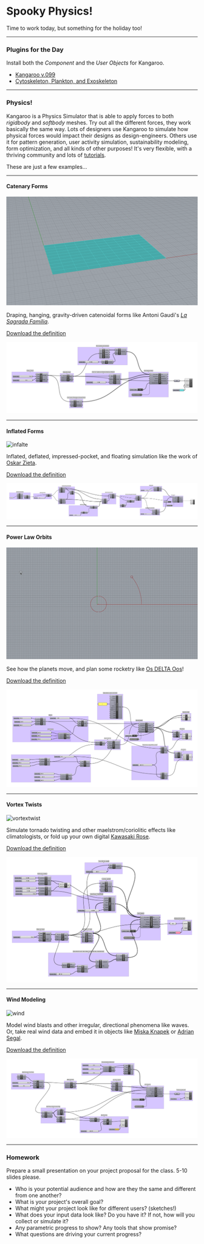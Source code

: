 # Spooky Physics!

Time to work today, but something for the holiday too! 

----

### Plugins for the Day

Install both the *Component* and the *User Objects* for Kangaroo.

- [Kangaroo v.099](https://www.food4rhino.com/app/kangaroo-physics)
- [Cytoskeleton, Plankton, and Exoskeleton](https://www.grasshopper3d.com/group/exoskeleton)

-----

### Physics!

Kangaroo is a Physics Simulator that is able to apply forces to both *rigidbody* and *softbody* meshes. Try out all the different forces, they work basically the same way. Lots of designers use Kangaroo to simulate how physical forces would impact their designs as design-engineers. Others use it for pattern generation, user activity simulation, sustainability modeling, form optimization, and all kinds of other purposes! It's very flexible, with a thriving community and lots of [tutorials](https://www.youtube.com/watch?v=zeRe57uoEJQ). 

These are just a few examples...

-----

#### Catenary Forms

![catenary](catenary.gif)

Draping, hanging, gravity-driven catenoidal forms like Antoni Gaudi's [*La Sagrada Familia*](http://mathstat.slu.edu/escher/index.php/The_Geometry_of_Antoni_Gaudi#Catenary_Arches_and_Catenoids).

[Download the definition](catenary.gh)

![catenary](catenary.png)

-----

#### Inflated Forms

![infalte](inflate.gif)

Inflated, deflated, impressed-pocket, and floating simulation like the work of [Oskar Zieta](https://zieta.pl).

[Download the definition](inflate.gh)

![infalte](inflate.png)

-----

#### Power Law Orbits

![orbit](orbit.gif)

See how the planets move, and plan some rocketry like [Os DELTA Oos](https://www.osandoos.com)!

[Download the definition](orbit.gh)

![orbit](orbit.png)

-----

#### Vortex Twists

![vortextwist](vortextwist.gif)

Simulate tornado twisting and other maelstrom/coriolitic effects like climatologists, or fold up your own digital [Kawasaki Rose](https://www.youtube.com/watch?v=MgXXcY43B7s).

[Download the definition](vortextwist.gh)

![vortextwist](vortextwist.png)

-----

#### Wind Modeling

![wind](wind.gif)

Model wind blasts and other irregular, directional phenomena like waves. Or, take real wind data and embed it in objects like [Miska Knapek](http://knapek.org) or [Adrian Segal](https://www.adriensegal.com).

[Download the definition](wind.gh)

![wind](wind.png)

-----

### Homework

Prepare a small presentation on your project proposal for the class. 5-10 slides please.

- Who is your potential audience and how are they the same and different from one another?
- What is your project's overall goal?
- What might your project look like for different users? (sketches!)
- What does your input data look like? Do you have it? If not, how will you collect or simulate it?
- Any parametric progress to show? Any tools that show promise?
- What questions are driving your current progress?
